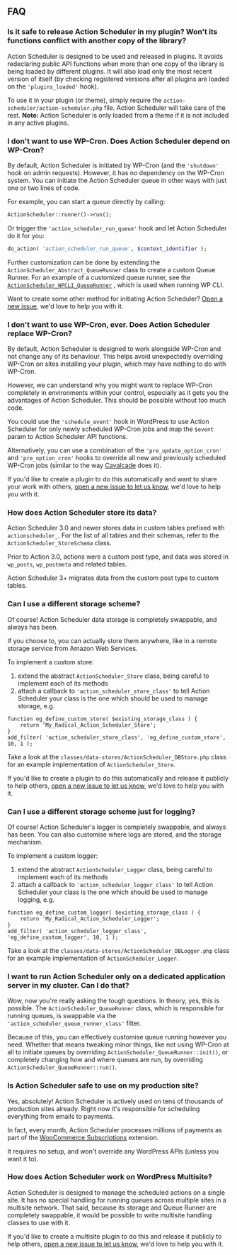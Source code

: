 ## FAQ

### Is it safe to release Action Scheduler in my plugin? Won't its functions conflict with another copy of the library?

Action Scheduler is designed to be used and released in plugins. It avoids redeclaring public API functions when more
than one copy of the library is being loaded by different plugins. It will also load only the most recent version of
itself (by checking registered versions after all plugins are loaded on the `'plugins_loaded'` hook).

To use it in your plugin (or theme), simply require the `action-scheduler/action-scheduler.php` file. Action Scheduler
will take care of the rest. __Note:__ Action Scheduler is only loaded from a theme if it is not included in any active
plugins.

### I don't want to use WP-Cron. Does Action Scheduler depend on WP-Cron?

By default, Action Scheduler is initiated by WP-Cron (and the `'shutdown'` hook on admin requests). However, it has no
dependency on the WP-Cron system. You can initiate the Action Scheduler queue in other ways with just one or two lines
of code.

For example, you can start a queue directly by calling:

```php
ActionScheduler::runner()->run();
```

Or trigger the `'action_scheduler_run_queue'` hook and let Action Scheduler do it for you:

```php
do_action( 'action_scheduler_run_queue', $context_identifier );
```

Further customization can be done by extending the `ActionScheduler_Abstract_QueueRunner` class to create a custom Queue
Runner. For an example of a customized queue runner, see
the [`ActionScheduler_WPCLI_QueueRunner`](https://github.com/woocommerce/action-scheduler/blob/master/classes/WP_CLI/ActionScheduler_WPCLI_QueueRunner.php)
, which is used when running WP CLI.

Want to create some other method for initiating Action
Scheduler? [Open a new issue](https://github.com/woocommerce/action-scheduler/issues/new), we'd love to help you with
it.

### I don't want to use WP-Cron, ever. Does Action Scheduler replace WP-Cron?

By default, Action Scheduler is designed to work alongside WP-Cron and not change any of its behaviour. This helps avoid
unexpectedly overriding WP-Cron on sites installing your plugin, which may have nothing to do with WP-Cron.

However, we can understand why you might want to replace WP-Cron completely in environments within your control,
especially as it gets you the advantages of Action Scheduler. This should be possible without too much code.

You could use the `'schedule_event'` hook in WordPress to use Action Scheduler for only newly scheduled WP-Cron jobs and
map the `$event` param to Action Scheduler API functions.

Alternatively, you can use a combination of the `'pre_update_option_cron'` and  `'pre_option_cron'` hooks to override
all new and previously scheduled WP-Cron jobs (similar to the way [Cavalcade](https://github.com/humanmade/Cavalcade)
does it).

If you'd like to create a plugin to do this automatically and want to share your work with
others, [open a new issue to let us know](https://github.com/woocommerce/action-scheduler/issues/new), we'd love to help
you with it.

### How does Action Scheduler store its data?

Action Scheduler 3.0 and newer stores data in custom tables prefixed with `actionscheduler_`. For the list of all tables
and their schemas, refer to the `ActionScheduler_StoreSchema` class.

Prior to Action 3.0, actions were a custom post type, and data was stored in `wp_posts`, `wp_postmeta` and related
tables.

Action Scheduler 3+ migrates data from the custom post type to custom tables.

### Can I use a different storage scheme?

Of course! Action Scheduler data storage is completely swappable, and always has been.

If you choose to, you can actually store them anywhere, like in a remote storage service from Amazon Web Services.

To implement a custom store:

1. extend the abstract `ActionScheduler_Store` class, being careful to implement each of its methods
2. attach a callback to `'action_scheduler_store_class'` to tell Action Scheduler your class is the one which should be
   used to manage storage, e.g.

```
function eg_define_custom_store( $existing_storage_class ) {
	return 'My_Radical_Action_Scheduler_Store';
}
add_filter( 'action_scheduler_store_class', 'eg_define_custom_store', 10, 1 );
```

Take a look at the `classes/data-stores/ActionScheduler_DBStore.php` class for an example implementation
of `ActionScheduler_Store`.

If you'd like to create a plugin to do this automatically and release it publicly to help
others, [open a new issue to let us know](https://github.com/woocommerce/action-scheduler/issues/new), we'd love to help
you with it.

### Can I use a different storage scheme just for logging?

Of course! Action Scheduler's logger is completely swappable, and always has been. You can also customise where logs are
stored, and the storage mechanism.

To implement a custom logger:

1. extend the abstract `ActionScheduler_Logger` class, being careful to implement each of its methods
2. attach a callback to `'action_scheduler_logger_class'` to tell Action Scheduler your class is the one which should be
   used to manage logging, e.g.

```
function eg_define_custom_logger( $existing_storage_class ) {
	return 'My_Radical_Action_Scheduler_Logger';
}
add_filter( 'action_scheduler_logger_class', 'eg_define_custom_logger', 10, 1 );
```

Take a look at the `classes/data-stores/ActionScheduler_DBLogger.php` class for an example implementation
of `ActionScheduler_Logger`.

### I want to run Action Scheduler only on a dedicated application server in my cluster. Can I do that?

Wow, now you're really asking the tough questions. In theory, yes, this is possible. The `ActionScheduler_QueueRunner`
class, which is responsible for running queues, is swappable via the `'action_scheduler_queue_runner_class'` filter.

Because of this, you can effectively customise queue running however you need. Whether that means tweaking minor things,
like not using WP-Cron at all to initiate queues by overriding `ActionScheduler_QueueRunner::init()`, or completely
changing how and where queues are run, by overriding `ActionScheduler_QueueRunner::run()`.

### Is Action Scheduler safe to use on my production site?

Yes, absolutely! Action Scheduler is actively used on tens of thousands of production sites already. Right now it's
responsible for scheduling everything from emails to payments.

In fact, every month, Action Scheduler processes millions of payments as part of
the [WooCommerce Subscriptions](https://woocommerce.com/products/woocommerce-subscriptions/) extension.

It requires no setup, and won't override any WordPress APIs (unless you want it to).

### How does Action Scheduler work on WordPress Multisite?

Action Scheduler is designed to manage the scheduled actions on a single site. It has no special handling for running
queues across multiple sites in a multisite network. That said, because its storage and Queue Runner are completely
swappable, it would be possible to write multisite handling classes to use with it.

If you'd like to create a multisite plugin to do this and release it publicly to help
others, [open a new issue to let us know](https://github.com/woocommerce/action-scheduler/issues/new), we'd love to help
you with it.
